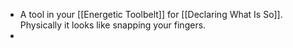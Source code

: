 - A tool in your [[Energetic Toolbelt]] for [[Declaring What Is So]]. Physically it looks like snapping your fingers.
-